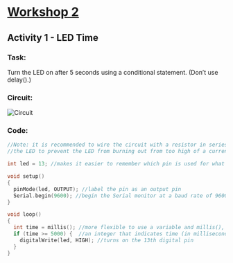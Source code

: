 # [Workshop 2](https://bmesbuildteamucla.github.io/Workshops/Workshop%202%20-%20Coding%20and%20Arduino)

## Activity 1 - LED Time

### Task:
Turn the LED on after 5 seconds using a conditional statement. (Don’t use delay().)

### Circuit:
![Circuit](https://bmesbuildteamucla.github.io/Workshops/Workshop%202%20-%20Coding%20and%20Arduino/Activity%201%20-%20LED%20Time/Circuit%201.PNG)

### Code:
```c++
//Note: it is recommended to wire the circuit with a resistor in series with
//the LED to prevent the LED from burning out from too high of a current.

int led = 13; //makes it easier to remember which pin is used for what if you declare a variable for the pin

void setup()
{
  pinMode(led, OUTPUT); //label the pin as an output pin
  Serial.begin(9600); //begin the Serial monitor at a baud rate of 9600 bits per second
}

void loop()
{
  int time = millis(); //more flexible to use a variable and millis(), which is
  if (time >= 5000) {  //an integer that indicates time (in milliseconds) since the Arduino booted up
    digitalWrite(led, HIGH); //turns on the 13th digital pin
  }
}
```
